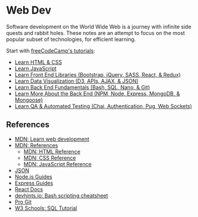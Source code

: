 # Web Dev

Software development on the World Wide Web is a journey with infinite side quests and rabbit holes. These notes are an attempt to focus on the most popular subset of technologies, for efficient learning.

Start with [freeCodeCamp's tutorials](https://www.freecodecamp.org/learn):

- [Learn HTML & CSS](https://www.freecodecamp.org/learn/2022/responsive-web-design/)
- [Learn JavaScript](https://www.freecodecamp.org/learn/javascript-algorithms-and-data-structures/)
- [Learn Front End Libraries (Bootstrap, jQuery, SASS, React, & Redux)](https://www.freecodecamp.org/learn/front-end-development-libraries/)
- [Learn Data Visualization (D3, APIs, AJAX, & JSON)](https://www.freecodecamp.org/learn/data-visualization/)
- [Learn Back End Fundamentals (Bash, SQL, Nano, & Git)](https://www.freecodecamp.org/learn/relational-database/)
- [Learn More About the Back End (NPM, Node, Express, MongoDB, & Mongoose)](https://www.freecodecamp.org/learn/back-end-development-and-apis/)
- [Learn QA & Automated Testing (Chai, Authentication, Pug, Web Sockets)](https://www.freecodecamp.org/learn/quality-assurance/)

## References

- [MDN: Learn web development](https://developer.mozilla.org/en-US/docs/Learn)
- [MDN: References](https://developer.mozilla.org/en-US/docs/Web)
  - [MDN: HTML Reference](https://developer.mozilla.org/en-US/docs/Web/HTML)
  - [MDN: CSS Reference](https://developer.mozilla.org/en-US/docs/Web/CSS)
  - [MDN: JavaScript Reference](https://developer.mozilla.org/en-US/docs/Web/JavaScript)
- [JSON](https://www.json.org/json-en.html)
- [Node.js Guides](https://nodejs.org/en/docs/guides/)
- [Express Guides](https://expressjs.com/)
- [React Docs](https://beta.reactjs.org/)
- [devhints.io: Bash scripting cheatsheet](https://devhints.io/bash)
- [Pro Git](https://git-scm.com/book/)
- [W3 Schools: SQL Tutorial](https://www.w3schools.com/sql/)
